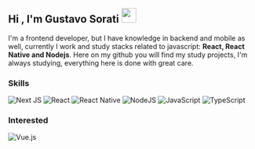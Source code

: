 <!-- <img align="right" alt="Programmer like" height="300" src="https://i.ibb.co/d7XKysF/cover.png" /> -->

## Hi , I'm Gustavo Sorati <img src="https://media.giphy.com/media/hvRJCLFzcasrR4ia7z/giphy.gif" width="30" >

I'm a frontend developer, but I have knowledge in backend and mobile as well, currently I work and study stacks related to javascript: **React, React Native and Nodejs**. Here on my github you will find my study projects, I'm always studying, everything here is done with great care.

### Skills

![Next JS](https://img.shields.io/badge/Next-black?style=for-the-badge&logo=next.js&logoColor=%EF322B)
![React](https://img.shields.io/badge/react-%2320232a.svg?style=for-the-badge&logo=react&logoColor=%2361DAFB)
![React Native](https://img.shields.io/badge/react_native-%2320232a.svg?style=for-the-badge&logo=react&logoColor=%2361DAFB)
![NodeJS](https://img.shields.io/badge/node.js-6DA55F?style=for-the-badge&logo=node.js&logoColor=white)
![JavaScript](https://img.shields.io/badge/javascript-%23323330.svg?style=for-the-badge&logo=javascript&logoColor=%23F7DF1E)
![TypeScript](https://img.shields.io/badge/typescript-%23007ACC.svg?style=for-the-badge&logo=typescript&logoColor=white)

### Interested

![Vue.js](https://img.shields.io/badge/vuejs-%2335495e.svg?style=for-the-badge&logo=vuedotjs&logoColor=%234FC08D)

<!---
gustavosorati/gustavosorati is a ✨ special ✨ repository because its `README.md` (this file) appears on your GitHub profile.
You can click the Preview link to take a look at your changes.
--->
